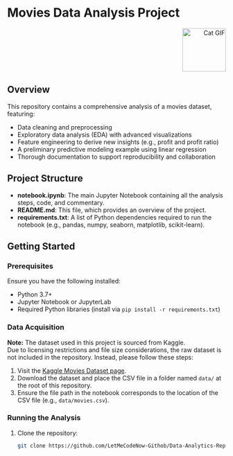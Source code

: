 # Movies Data Analysis Project  
<div align="right">
  <img src="https://github.com/TaradaiTech/Data-Analytics-Repo/blob/main/Catgif.gif" alt="Cat GIF" style="width: 100px;">
</div>                                           

## Overview
This repository contains a comprehensive analysis of a movies dataset, featuring:
- Data cleaning and preprocessing
- Exploratory data analysis (EDA) with advanced visualizations
- Feature engineering to derive new insights (e.g., profit and profit ratio)
- A preliminary predictive modeling example using linear regression
- Thorough documentation to support reproducibility and collaboration

## Project Structure
- **notebook.ipynb**: The main Jupyter Notebook containing all the analysis steps, code, and commentary.
- **README.md**: This file, which provides an overview of the project.
- **requirements.txt**: A list of Python dependencies required to run the notebook (e.g., pandas, numpy, seaborn, matplotlib, scikit-learn).

## Getting Started

### Prerequisites
Ensure you have the following installed:
- Python 3.7+
- Jupyter Notebook or JupyterLab
- Required Python libraries (install via `pip install -r requirements.txt`)

### Data Acquisition
**Note:** The dataset used in this project is sourced from Kaggle.  
Due to licensing restrictions and file size considerations, the raw dataset is not included in the repository. Instead, please follow these steps:
1. Visit the [Kaggle Movies Dataset page](https://www.kaggle.com/datasets/danielgrijalvas/movies).
2. Download the dataset and place the CSV file in a folder named `data/` at the root of this repository.
3. Ensure the file path in the notebook corresponds to the location of the CSV file (e.g., `data/movies.csv`).

### Running the Analysis
1. Clone the repository:
   ```bash
   git clone https://github.com/LetMeCodeNow-Githob/Data-Analytics-Repo.git

